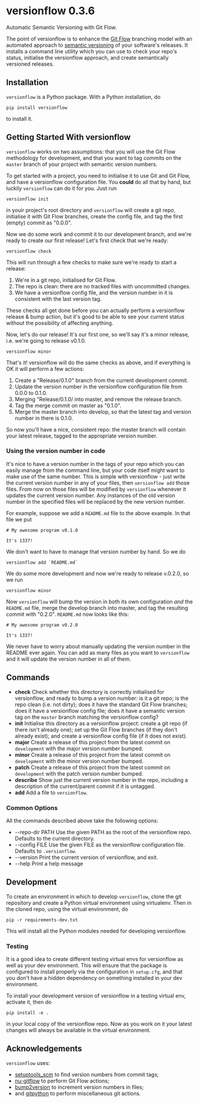 # versionflow 0.3.6

Automatic Semantic Versioning with Git Flow.

The point of versionflow is to enhance the [Git Flow](https://nvie.com/posts/a-successful-git-branching-model/) branching model with an automated approach to [semantic versioning](https://semver.org/) of your software's releases. It installs a command line utility which you can use to check your repo's status, initialise the versionflow approach, and create semantically versioned releases.

## Installation

`versionflow` is a Python package. With a Python installation, do

    pip install versionflow

to install it.

## Getting Started With versionflow

`versionflow` works on two assumptions: that you will use the Git Flow methodology for development, and that you want to tag commits on the `master` branch of your project with semantic version numbers.

To get started with a project, you need to initialise it to use Git and Git Flow, and have a versionflow configuration file. You **could** do all that by hand, but luckily `versionflow` can do it for you. Just run

    versionflow init

in youir project's root directory and `versionflow` will create a git repo, initialise it with Git Flow branches, create the config file, and tag the first (empty) commit as "0.0.0".

Now we do some work and commit it to our development branch, and we're ready to create our first release! Let's first check that we're ready:

    versionflow check

This will run through a few checks to make sure we're ready to start a release:

1. We're in a git repo, initialised for Git Flow.
2. The repo is clean: there are no tracked files with uncommitted changes.
3. We have a versionflow config file, and the version number in it is consistent with the last version tag.

These checks all get done before you can actually perform a versionflow release & bump action, but it's good to be able to see your current status without the possibility of affecting anything.

Now, let's do our release! It's our first one, so we'll say it's a minor release, i.e. we're going to release v0.1.0.

    versionflow minor

That's it! versionflow will do the same checks as above, and if everything is OK it will perform a few actions:

1. Create a "Release/0.1.0" branch from the current development commit.
2. Update the version number in the versionflow configuration file from 0.0.0 to 0.1.0.
3. Merging "Release/0.1.0/ into master, and remove the release branch.
4. Tag the merge commit on master as "0.1.0".
5. Merge the master branch into develop, so that the latest tag and version number in there is 0.1.0.

So now you'll have a nice, consistent repo: the master branch will contain your latest release, tagged to the appropriate version number.

### Using the version number in code

It's nice to have a version number in the tags of your repo which you can easily manage from the command line, but your code itself might want to make use of the same number. This is simple with versionflow - just write the current version number in any of your files, then `versionflow add` those files. From now on those files will be modified by `versionflow` whenever it updates the current version number. Any instances of the old version number in the specified files will be replaced by the new version number.

For example, suppose we add a `README.md` file to the above example. In that file we put

    # My awesome program v0.1.0

    It's 1337!

We don't want to have to manage that version number by hand. So we do

    versionflow add `README.md`

We do some more development and now we're ready to release v.0.2.0, so we run

    versionflow minor

Now `versionflow` will bump the version in both its own configuration _and_ the `README.md` file, merge the develop branch into master, and tag the resulting commit with "0.2.0". `README.md` now looks like this:

    # My awesome program v0.2.0

    It's 1337!

We never have to worry about manually updating the version number in the README ever again. You can add as many files as you want to `versionflow` and it will update the version number in all of them.

## Commands

- **check**
  Check whether this directory is correctly initialised for versionflow, and ready to bump a version number: is it a git repo; is the repo clean (i.e. not dirty); does it have the standard Git Flow branches; does it have a versionflow config file; does it have a semantic version tag on the `master` branch matching the versionflow config?
- **init**
  Initialise this directory as a versionflow project: create a git repo (if there isn't already one); set up the Git Flow branches (if they don't already exist); and create a versionflow config file (if it does not exist).
- **major**
  Create a release of this project from the latest commit on `development` with the major version number bumped.
- **minor**
  Create a release of this project from the latest commit on `development` with the minor version number bumped.
- **patch**
  Create a release of this project from the latest commit on `development` with the patch version number bumped.
- **describe**
  Show just the current version number in the repo, including a description of the current/parent commit if it is untagged.
- **add**
  Add a file to `versionflow`.

### Common Options

All the commands described above take the following options:

- --repo-dir PATH
  Use the given PATH as the root of the versionflow repo. Defaults to the current directory.
- --config FILE
  Use the given FILE as the versionflow configuration file. Defaults to `.versionflow`.
- --version
  Print the current version of versionflow, and exit.
- --help
  Print a help message

## Development

To create an environment in which to develop `versionflow`, clone the git repository and create a Python virtual environment using virtualenv. Then in the cloned repo, using the virtual environment, do

    pip -r requirements-dev.txt

This will install all the Python modules needed for developing versionflow.

### Testing

It is a good idea to create different testing virtual envs for versionflow as well as your dev environment. This will ensure that the package is configured to install properly via the configuration in `setup.cfg`, and that you don't have a hidden dependency on something installed in your dev environment.

To install your development version of versionflow in a testing virtual env, activate it, then do

    pip install -e .

in your local copy of the versionflow repo. Now as you work on it your latest changes will always be available in the virtual environment.

## Acknowledgements

`versionflow` uses:

- [setuptools_scm](https://pypi.org/project/setuptools-scm/) to find version numbers from commit tags;
- [nu-gitflow](https://github.com/chassing/gitflow/) to perform Git Flow actions;
- [bump2version](https://pypi.org/project/bump2version/) to increment version numbers in files;
- and [gitpython](https://github.com/gitpython-developers/GitPython) to perform miscellaneous git actions.
